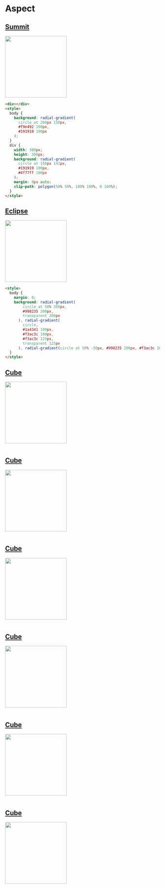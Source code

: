 # Aspect

## [Summit](https://cssbattle.dev/play/89)

<img width="200px" src="https://cssbattle.dev/targets/89.png">

```html
<div></div>
<style>
  body {
    background: radial-gradient(
      circle at 200px 150px,
      #f9e492 100px,
      #191919 100px
    );
  }
  div {
    width: 300px;
    height: 300px;
    background: radial-gradient(
      circle at 150px 141px,
      #191919 100px,
      #4f77ff 100px
    );
    margin: 9px auto;
    clip-path: polygon(50% 50%, 100% 100%, 0 100%);
  }
</style>
```

## [Eclipse](https://cssbattle.dev/play/90)

<img width="200px" src="https://cssbattle.dev/targets/90.png">

```html
<style>
  body {
    margin: 0;
    background: radial-gradient(
        circle at 50% 350px,
        #998235 200px,
        transparent 200px
      ), radial-gradient(
        circle,
        #1a4341 100px,
        #f3ac3c 100px,
        #f3ac3c 125px,
        transparent 125px
      ), radial-gradient(circle at 50% -50px, #998235 200px, #f3ac3c 200px);
  }
</style>
```

## [Cube](https://cssbattle.dev/play/91)

<img width="200px" src="https://cssbattle.dev/targets/91.png">

```html

```

## [Cube](https://cssbattle.dev/play/92)

<img width="200px" src="https://cssbattle.dev/targets/92.png">

```html

```

## [Cube](https://cssbattle.dev/play/93)

<img width="200px" src="https://cssbattle.dev/targets/93.png">

```html

```

## [Cube](https://cssbattle.dev/play/94)

<img width="200px" src="https://cssbattle.dev/targets/94.png">

```html

```

## [Cube](https://cssbattle.dev/play/95)

<img width="200px" src="https://cssbattle.dev/targets/95.png">

```html

```

## [Cube](https://cssbattle.dev/play/96)

<img width="200px" src="https://cssbattle.dev/targets/96.png">

```html

```
